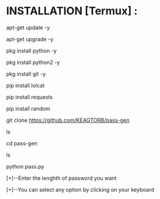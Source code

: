 # INSTALLATION [Termux] :

apt-get update -y

apt-get upgrade -y

pkg install python -y

pkg install python2 -y

pkg install git -y

pip install lolcat

pip install requests

pip install random

git clone https://github.com/KEAGTORB/pass-gen



ls

cd pass-gen

ls

python pass.py

[+]--Enter the lenghth of password you want

[+]--You can select any option by clicking on your keyboard

